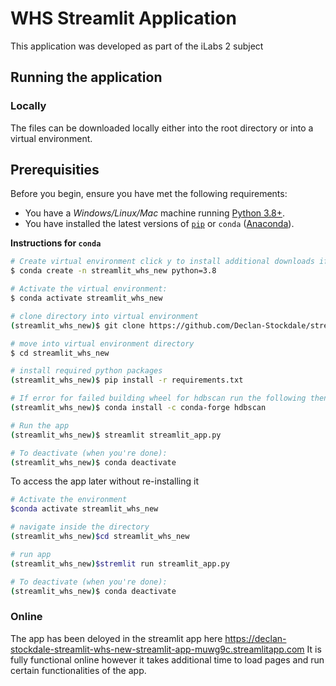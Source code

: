 # WHS Streamlit Application
This application was developed as part of the iLabs 2 subject

## Running the application




### Locally
The files can be downloaded locally either into the root directory or into a virtual environment. 
## Prerequisities

Before you begin, ensure you have met the following requirements:

* You have a _Windows/Linux/Mac_ machine running [Python 3.8+](https://www.python.org/).
* You have installed the latest versions of [`pip`](https://pip.pypa.io/en/stable/installing/) or `conda` ([Anaconda](https://www.anaconda.com/distribution/)).


**Instructions for `conda`**

```bash
# Create virtual environment click y to install additional downloads if required
$ conda create -n streamlit_whs_new python=3.8

# Activate the virtual environment:
$ conda activate streamlit_whs_new

# clone directory into virtual environment
(streamlit_whs_new)$ git clone https://github.com/Declan-Stockdale/streamlit_whs_new.git

# move into virtual environment directory
$ cd streamlit_whs_new

# install required python packages
(streamlit_whs_new)$ pip install -r requirements.txt

# If error for failed building wheel for hdbscan run the following then repeat previous line
(streamlit_whs_new)$ conda install -c conda-forge hdbscan

# Run the app
(streamlit_whs_new)$ streamlit streamlit_app.py

# To deactivate (when you're done):
(streamlit_whs_new)$ conda deactivate
```

To access the app later without re-installing it

```bash
# Activate the environment
$conda activate streamlit_whs_new

# navigate inside the directory
(streamlit_whs_new)$cd streamlit_whs_new

# run app
(streamlit_whs_new)$stremlit run streamlit_app.py

# To deactivate (when you're done):
(streamlit_whs_new)$ conda deactivate
```


### Online
The app has been deloyed in the streamlit app here https://declan-stockdale-streamlit-whs-new-streamlit-app-muwg9c.streamlitapp.com
It is fully functional online however it takes additional time to load pages and run certain functionalities of the app.

